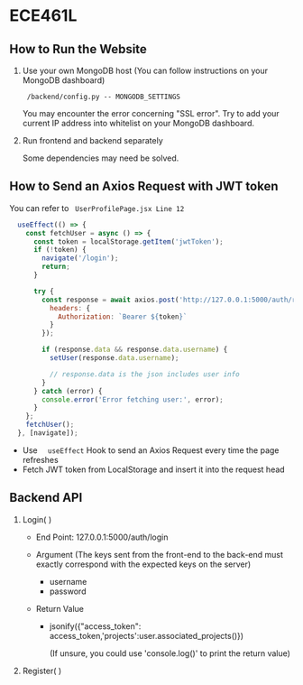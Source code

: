 # ECE461L

## How to Run the Website

1. Use your own MongoDB host (You can follow instructions on your MongoDB dashboard)

   ` /backend/config.py -- MONGODB_SETTINGS`

   You may encounter the error concerning "SSL error". Try to add your current IP address into whitelist on your MongoDB dashboard.

2. Run frontend and backend separately

   Some dependencies may need be solved.

## How to Send an Axios Request with JWT token

You can refer to ` UserProfilePage.jsx Line 12`

```jsx
  useEffect(() => {
    const fetchUser = async () => {
      const token = localStorage.getItem('jwtToken');
      if (!token) {
        navigate('/login');
        return;
      }

      try {
        const response = await axios.post('http://127.0.0.1:5000/auth/return_user/', {}, {
          headers: {
            Authorization: `Bearer ${token}`
          }
        });

        if (response.data && response.data.username) {
          setUser(response.data.username);

          // response.data is the json includes user info
        }
      } catch (error) {
        console.error('Error fetching user:', error);
      }
    };
    fetchUser();
  }, [navigate]);
```

* Use  `  useEffect` Hook to send an Axios Request every time the page refreshes
* Fetch JWT token from LocalStorage and insert it into the request head

## Backend API 

1. Login( )

   * End Point: 127.0.0.1:5000/auth/login

   * Argument (The keys sent from the front-end to the back-end must exactly correspond with the expected keys on the server)

     * username
     * password

   * Return Value

     * jsonify({"access_token": access_token,'projects':user.associated_projects()})

       (If unsure, you could use 'console.log()' to print the return value)

2. Register( )

   

